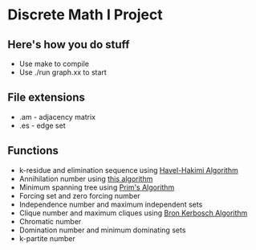 # Discrete Math I Project
## Here's how you do stuff
* Use make to compile
* Use ./run graph.xx to start

## File extensions
* .am - adjacency matrix
* .es - edge set

## Functions
* k-residue and elimination sequence using [Havel-Hakimi Algorithm][3]
* Annihilation number using [this algorithm][4]
* Minimum spanning tree using [Prim's Algorithm][2]
* Forcing set and zero forcing number
* Independence number and maximum independent sets
* Clique number and maximum cliques using [Bron Kerbosch Algorithm][1]
* Chromatic number
* Domination number and minimum dominating sets
* k-partite number

[1]: https://en.wikipedia.org/wiki/Bron%E2%80%93Kerbosch_algorithm
[2]: https://en.wikipedia.org/wiki/Prim's_algorithm
[3]: https://en.wikipedia.org/wiki/Havel%E2%80%93Hakimi_algorithm
[4]: http://www.sciencedirect.com/science/article/pii/S0012365X13004792
